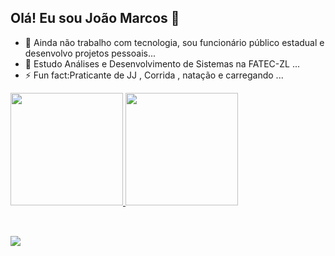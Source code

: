 ## Olá! Eu sou João Marcos   👋


- 🔭 Ainda não trabalho com tecnologia, sou funcionário público estadual e desenvolvo projetos pessoais...
- 🌱 Estudo Análises e Desenvolvimento de Sistemas na FATEC-ZL ...
- ⚡ Fun fact:Praticante de JJ , Corrida , natação e carregando ...

 <div>
  <a href="https://github.com/J-Marcos01">
  <img height="180em" src="https://github-readme-stats.vercel.app/api?username=J-Marcos01&show_icons=true&theme=tokyonight&include_all_commits=true&count_private=true"/>
  <img height="180em" src="https://github-readme-stats.vercel.app/api/top-langs/?username=J-Marcos01&layout=compact&langs_count=16&theme=tokyonight"/>
</div>
<div style="display: inline_block"><br>

  ##
 
<div> 
  
 
  <a href = "mailto:marcosjoao.jm@gmail.com"><img src="https://img.shields.io/badge/-Gmail-%23333?style=for-the-badge&logo=gmail&logoColor=white" target="_blank"></a>
  
 
</div>

